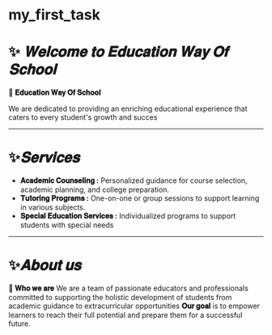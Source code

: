 # my_first_task
# ✨ *𝐖𝐞𝐥𝐜𝐨𝐦𝐞 𝐭𝐨 𝐄𝐝𝐮𝐜𝐚𝐭𝐢𝐨𝐧 𝐖𝐚𝐲 𝐎𝐟 𝐒𝐜𝐡𝐨𝐨𝐥*


**📌 𝐄𝐝𝐮𝐜𝐚𝐭𝐢𝐨𝐧 𝐖𝐚𝐲 𝐎𝐟 𝐒𝐜𝐡𝐨𝐨𝐥** 

 We are dedicated to providing an enriching educational experience that caters to every student's growth and succes
_______________

# ✨*𝐒𝐞𝐫𝐯𝐢𝐜𝐞𝐬*
- **𝐀𝐜𝐚𝐝𝐞𝐦𝐢𝐜 𝐂𝐨𝐮𝐧𝐬𝐞𝐥𝐢𝐧𝐠 :**  Personalized guidance for course selection, academic planning, and college preparation.
- **𝐓𝐮𝐭𝐨𝐫𝐢𝐧𝐠 𝐏𝐫𝐨𝐠𝐫𝐚𝐦𝐬 :** One-on-one or group sessions to support learning in various subjects.
- **𝐒𝐩𝐞𝐜𝐢𝐚𝐥 𝐄𝐝𝐮𝐜𝐚𝐭𝐢𝐨𝐧 𝐒𝐞𝐫𝐯𝐢𝐜𝐞𝐬 :** Individualized programs to support students with special needs
______

# ✨*𝐀𝐛𝐨𝐮𝐭 𝐮𝐬*
 **📌 𝐖𝐡𝐨 𝐰𝐞 𝐚𝐫𝐞**
We are a team of passionate educators and professionals committed to supporting the holistic development of students from academic guidance to extracurricular opportunities
 **𝐎𝐮𝐫 𝐠𝐨𝐚𝐥** is to empower learners to reach their full potential and prepare them for a successful future.

